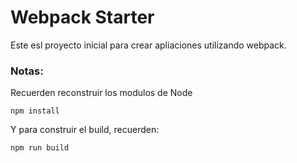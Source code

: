 # Webpack Starter
Este esl proyecto inicial para crear
apliaciones utilizando webpack.

### Notas:
Recuerden reconstruir los modulos de Node
```
npm install
```
Y para construir el build, recuerden:
```
npm run build 
``` 